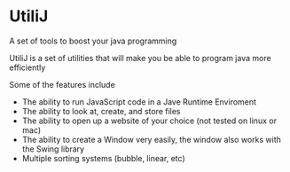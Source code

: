 # UtiliJ
A set of tools to boost your java programming

UtiliJ is a set of utilities that will make you be able to program java more efficiently

Some of the features include

- The ability to run JavaScript code in a Jave Runtime Enviroment
- The ability to look at, create, and store files
- The ability to open up a website of your choice (not tested on linux or mac)
- The ability to create a Window very easily, the window also works with the Swing library
- Multiple sorting systems (bubble, linear, etc)

